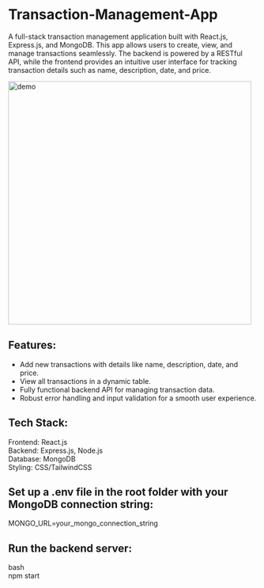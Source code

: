 # Transaction-Management-App
A full-stack transaction management application built with React.js, Express.js, and MongoDB. This app allows users to create, view, and manage transactions seamlessly. The backend is powered by a RESTful API, while the frontend provides an intuitive user interface for tracking transaction details such as name, description, date, and price.

<img width="492" alt="demo" src="https://github.com/user-attachments/assets/45c9e490-e87f-4952-aff1-4044d7564b38" />


## Features:
- Add new transactions with details like name, description, date, and price. 
- View all transactions in a dynamic table.
- Fully functional backend API for managing transaction data.
- Robust error handling and input validation for a smooth user experience.

## Tech Stack:
Frontend: React.js \
Backend: Express.js, Node.js\
Database: MongoDB\
Styling: CSS/TailwindCSS

## Set up a .env file in the root folder with your MongoDB connection string:
MONGO_URL=your_mongo_connection_string

## Run the backend server: 
bash\
npm start

